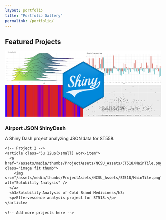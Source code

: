 ```yaml
---
layout: portfolio
title: "Portfolio Gallery"
permalink: /portfolio/
---
```


<section id="portfolio">
  <h2>Featured Projects</h2>
  <div class="row">
    <!-- Project 1 -->
    <article class="6u 12u$(xsmall) work-item">
      <a href="/assets/media/thumbs/ProjectAssets/NCSU_Assets/ST558/MainTile.png" class="image fit thumb">
        <img src="/assets/media/thumbs/ProjectAssets/NCSU_Assets/ST558/MainTile.png" alt="Airport JSON ShinyDash" />
      </a>
      <h3>Airport JSON ShinyDash</h3>
      <p>A Shiny Dash project analyzing JSON data for ST558.</p>
    </article>

    <!-- Project 2 -->
    <article class="6u 12u$(xsmall) work-item">
      <a href="/assets/media/thumbs/ProjectAssets/NCSU_Assets/ST518/MainTile.png" class="image fit thumb">
        <img src="/assets/media/thumbs/ProjectAssets/NCSU_Assets/ST518/MainTile.png" alt="Solubility Analysis" />
      </a>
      <h3>Solubility Analysis of Cold Brand Medicines</h3>
      <p>Effervescence analysis project for ST518.</p>
    </article>

    <!-- Add more projects here -->
  </div>
</section>


<!-- 
<section id="portfolio">
  <h2>Featured Projects</h2>
  <div class="row">
    {% for project in site.projects %}
    <article class="6u 12u$(xsmall) work-item">
      <a href="{{ project.url }}" class="image fit thumb">
        <img src="{{ project.image }}" alt="{{ project.title }}" />
      </a>
      <h3>{{ project.title }}</h3>
      <p>{{ project.description }}</p>
    </article>
    {% endfor %}
  </div>
</section>

ASK ABOUT USING LIQUID IN _PROJECTS FOLDER
-->
